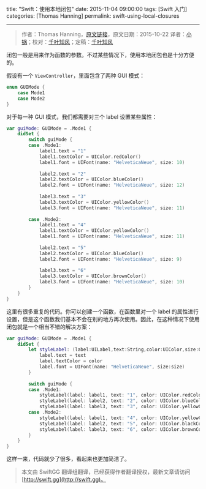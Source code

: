 title: "Swift：使用本地闭包"
date: 2015-11-04 09:00:00
tags: [Swift 入门]
categories: [Thomas Hanning]
permalink: swift-using-local-closures

---
> 作者：Thomas Hanning，[原文链接](http://www.thomashanning.com/swift-using-local-closures/)，原文日期：2015-10-22
> 译者：[小锅](http://www.swiftyper.com)；校对：[千叶知风](http://weibo.com/xiaoxxiao)；定稿：[千叶知风](http://weibo.com/xiaoxxiao)
  







<!--此处开始正文-->

闭包一般是用来作为函数的参数。不过某些情况下，使用本地闭包也是十分方便的。


假设有一个 `ViewController`，里面包含了两种 GUI 模式：

```swift
enum GUIMode {
	case Mode1
	case Mode2
}
```

<!--more-->

对于每一种 GUI 模式，我们都需要对三个 label 设置某些属性：

```swift
var guiMode: GUIMode = .Mode1 {
    didSet {              
        switch guiMode {
        case .Mode1:
            label1.text = "1"
            label1.textColor = UIColor.redColor()
            label1.font = UIFont(name: "HelveticaNeue", size: 10)
                
            label2.text = "2"
            label2.textColor = UIColor.blueColor()
            label2.font = UIFont(name: "HelveticaNeue", size: 12)
                
            label3.text = "3"
            label3.textColor = UIColor.yellowColor()
            label3.font = UIFont(name: "HelveticaNeue", size: 11)
                
        case .Mode2:
            label1.text = "4"
            label1.textColor = UIColor.yellowColor()
            label1.font = UIFont(name: "HelveticaNeue", size: 11)
                
            label2.text = "5"
            label2.textColor = UIColor.blueColor()
            label2.font = UIFont(name: "HelveticaNeue", size: 9)
                
            label3.text = "6"
            label3.textColor = UIColor.brownColor()
            label3.font = UIFont(name: "HelveticaNeue", size: 10)
        }           
    }
}
```

这里有很多重复的代码。你可以创建一个函数，在函数里对一个 label 的属性进行设置，但是这个函数我们基本不会在别的地方再次使用。因此，在这种情况下使用闭包就是一个相当不错的解决方案：

```swift
var guiMode: GUIMode = .Mode1 {
    didSet {      
        let styleLabel: (label:UILabel,text:String,color:UIColor,size:CGFloat) -> () = { (label,text,color,size) in
            label.text = text
            label.textColor = color
            label.font = UIFont(name: "HelveticaNeue", size:size)
        }
                        
        switch guiMode {
        case .Mode1:
            styleLabel(label: label1, text: "1", color: UIColor.redColor(), size:10)
            styleLabel(label: label2, text: "2", color: UIColor.blueColor(), size:12)
            styleLabel(label: label3, text: "3", color: UIColor.yellowColor(), size:11)
        case .Mode2:
            styleLabel(label: label1, text: "4", color: UIColor.yellowColor(), size:11)
            styleLabel(label: label2, text: "5", color: UIColor.blackColor(), size:9)
            styleLabel(label: label3, text: "6", color: UIColor.brownColor(), size:10)
        }
    }
}
```

这样一来，代码就少了很多，看起来也更加简洁了。
> 本文由 SwiftGG 翻译组翻译，已经获得作者翻译授权，最新文章请访问 [http://swift.gg](http://swift.gg)。